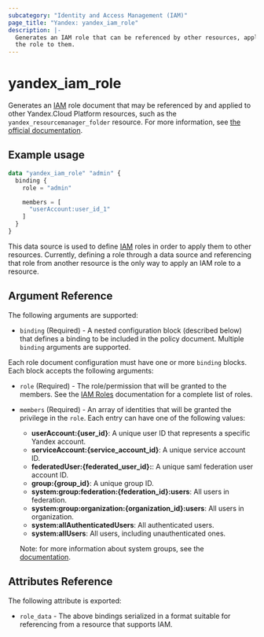 ```yaml
---
subcategory: "Identity and Access Management (IAM)"
page_title: "Yandex: yandex_iam_role"
description: |-
  Generates an IAM role that can be referenced by other resources, applying
  the role to them.
---
```



# yandex_iam_role




Generates an [IAM](https://cloud.yandex.com/docs/iam/) role document that may be referenced by and applied to other Yandex.Cloud Platform resources, such as the `yandex_resourcemanager_folder` resource. For more information, see [the official documentation](https://cloud.yandex.com/docs/iam/concepts/access-control/roles).

## Example usage

```terraform
data "yandex_iam_role" "admin" {
  binding {
    role = "admin"

    members = [
      "userAccount:user_id_1"
    ]
  }
}
```

This data source is used to define [IAM](https://cloud.yandex.com/docs/iam/) roles in order to apply them to other resources. Currently, defining a role through a data source and referencing that role from another resource is the only way to apply an IAM role to a resource.

## Argument Reference

The following arguments are supported:

* `binding` (Required) - A nested configuration block (described below) that defines a binding to be included in the policy document. Multiple `binding` arguments are supported.

Each role document configuration must have one or more `binding` blocks. Each block accepts the following arguments:

* `role` (Required) - The role/permission that will be granted to the members. See the [IAM Roles](https://cloud.yandex.com/docs/iam/concepts/access-control/roles) documentation for a complete list of roles.

* `members` (Required) - An array of identities that will be granted the privilege in the `role`. Each entry can have one of the following values:
  * **userAccount:{user_id}**: A unique user ID that represents a specific Yandex account.
  * **serviceAccount:{service_account_id}**: A unique service account ID.
  * **federatedUser:{federated_user_id}:**: A unique saml federation user account ID.
  * **group:{group_id}**: A unique group ID.
  * **system:group:federation:{federation_id}:users**: All users in federation.
  * **system:group:organization:{organization_id}:users**: All users in organization.
  * **system:allAuthenticatedUsers**: All authenticated users.
  * **system:allUsers**: All users, including unauthenticated ones.

  Note: for more information about system groups, see the [documentation](https://cloud.yandex.com/docs/iam/concepts/access-control/system-group).

## Attributes Reference

The following attribute is exported:

* `role_data` - The above bindings serialized in a format suitable for referencing from a resource that supports IAM.
